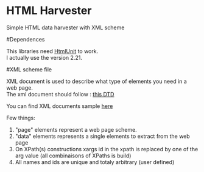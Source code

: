 # HTML Harvester
Simple HTML data harvester with XML scheme

#Dependences

This libraries need <a href="http://htmlunit.sourceforge.net/"> HtmlUnit</a> to work.<br>
I actually use the version 2.21.

#XML scheme file

XML document is used to describe what type of elements you need in a web page.<br>
The xml document should follow : <a href="https://raw.githubusercontent.com/nyradr/HTML_Harvester/master/HtmlHarvester/dtd/scheme.dtd">this DTD </a><br>

You can find XML documents sample <a href="https://github.com/nyradr/HTML_Harvester/tree/master/HtmlHarvester/dtd">here</a>

Few things:
	<ol>
	<li>"page" elements represent a web page scheme.</li>
	<li>"data" elements represents a single elements to extract from the web page</li>
	<li>On XPath(s) constructions xargs id in the xpath is replaced by one of the arg value (all combinaisons of XPaths is build)</li>
	<li>All names and ids are unique and totaly arbitrary (user defined)</li>
	</ol>

